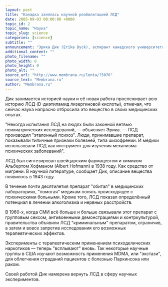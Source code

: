 ```yaml
---
layout: post
title: "Канадка занялась научной реабилитацией ЛСД"
date: 2005-09-03 00:00:00 +0000
topic_id: 2
topic_name: "Наука"
topic_slug: science
categories: [science]
subtitle: ""
announcement: "Эрика Дик (Erika Dyck), аспирант канадского университета Макмастера (McMaster University), надеется вернуть препарат ЛСД (LSD) в медицинскую и научную сферы применения, откуда он был \"изгнан\" государственными властями в 1960-х, когда стал модным наркотиком в молодёжной среде."
additional_content: ""
photo_filename: ""
photo_width: 0
photo_height: 0
photo_alt: ""
source_url: "http://www.membrana.ru/lenta/?5076"
source_text: "Membrana.ru"
author: "Membrana.ru"
---
```

Дик занимается историей науки и её новая работа прослеживает всю историю ЛСД (D-диэтиламид лизергиновой кислоты), отмечая, что сейчас наука напрасно отбросила это вещество в своих медицинских опытах.

"Некогда испытания ЛСД на людях были законной ветвью психиатрических исследований, — объясняет Эрика. — ЛСД производил "эталонный психоз". Люди, принимавшие препарат, показывали типичные признаки болезней, типа шизофрении. И медики использовали ЛСД как инструмент для изучения механизма психических заболеваний".

ЛСД был синтезирован швейцарским фармацевтом и химиком Альбертом Хофманом (Albert Hofmann) в 1938 году. Как средство от мигрени. В научной литературе, сообщает Дик, описание вещества появилось в 1943 году.

В течение почти десятилетия препарат "обитал" в медицинских лабораториях, "помогая" медикам понять происходящее с психическими больными. Кроме того, ЛСД показал определённый потенциал в лечении алкоголизма и нервных расстройств.

В 1960-х, когда СМИ всё больше и больше связывали этот препарат с групповым сексом, антивоенными демонстрациями и контркультурой, правительства объявили ЛСД "криминальным" препаратом, ограничив, а затем и вовсе запретив исследования его возможных терапевтических эффектов.

Эксперименты с терапевтическим применением психоделических наркотиков — теперь "всплывают" вновь. Так некоторые научные группы в США изучают возможность применения MDMA, или "экстази", для облегчения страданий пациентов с болезнью Паркинсона или раком.

Своей работой Дик намерена вернуть ЛСД в сферу научных экспериментов.
